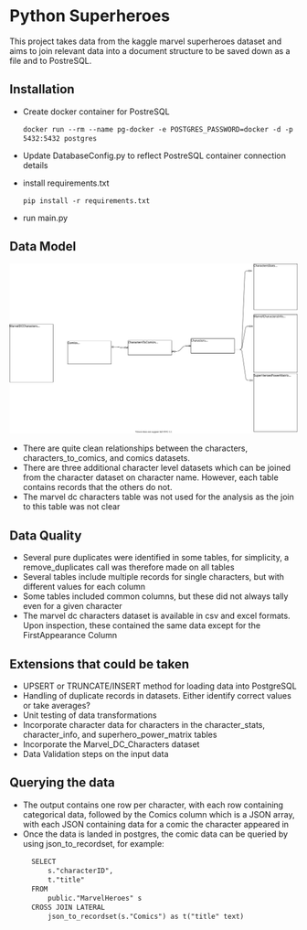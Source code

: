 # Python Superheroes

This project takes data from the kaggle marvel superheroes dataset and aims to join relevant data into a document structure to be saved down as a file and to PostreSQL.

## Installation
- Create docker container for PostreSQL
  ```
  docker run --rm --name pg-docker -e POSTGRES_PASSWORD=docker -d -p 5432:5432 postgres
  ```
- Update DatabaseConfig.py to reflect PostreSQL container connection details
- install requirements.txt
  ```
  pip install -r requirements.txt
  ```

- run main.py

## Data Model
![Image of architecture](https://github.com/stevewb1993/pythonsuperheroes/blob/master/marveldatamodel.svg)

- There are quite clean relationships between the characters, characters_to_comics, and comics datasets. 
- There are three additional character level datasets which can be joined from the character dataset on character name. However, each table contains records that the others do not.
- The marvel dc characters table was not used for the analysis as the join to this table was not clear

## Data Quality
- Several pure duplicates were identified in some tables, for simplicity, a remove_duplicates call was therefore made on all tables
- Several tables include multiple records for single characters, but with different values for each column
- Some tables included common columns, but these did not always tally even for a given character
- The marvel dc characters dataset is available in csv and excel formats. Upon inspection, these contained the same data except for the FirstAppearance Column

## Extensions that could be taken
- UPSERT or TRUNCATE/INSERT method for loading data into PostgreSQL
- Handling of duplicate records in datasets. Either identify correct values or take averages?
- Unit testing of data transformations
- Incorporate character data for characters in the character_stats, character_info, and superhero_power_matrix tables
- Incorporate the Marvel_DC_Characters dataset
- Data Validation steps on the input data

## Querying the data
- The output contains one row per character, with each row containing categorical data, followed by the Comics column which is a JSON array, with each JSON containing data for a comic the character appeared in
- Once the data is landed in postgres, the comic data can be queried by using json_to_recordset, for example:
  ```
    SELECT 
	    s."characterID",
	    t."title"
    FROM
        public."MarvelHeroes" s
	CROSS JOIN LATERAL
	    json_to_recordset(s."Comics") as t("title" text)
  ```

